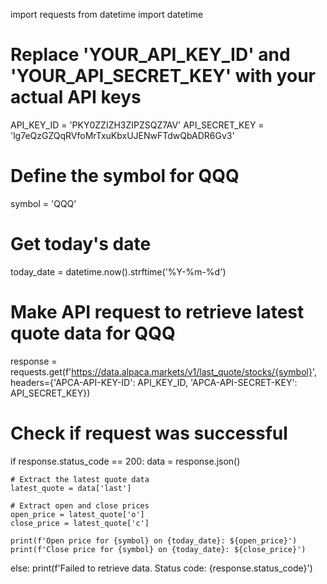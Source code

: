 import requests
from datetime import datetime

# Replace 'YOUR_API_KEY_ID' and 'YOUR_API_SECRET_KEY' with your actual API keys
API_KEY_ID = 'PKY0ZZIZH3ZIPZSQZ7AV'
API_SECRET_KEY = 'lg7eQzGZQqRVfoMrTxuKbxUJENwFTdwQbADR6Gv3'

# Define the symbol for QQQ
symbol = 'QQQ'

# Get today's date
today_date = datetime.now().strftime('%Y-%m-%d')

# Make API request to retrieve latest quote data for QQQ
response = requests.get(f'https://data.alpaca.markets/v1/last_quote/stocks/{symbol}',
                        headers={'APCA-API-KEY-ID': API_KEY_ID, 'APCA-API-SECRET-KEY': API_SECRET_KEY})

# Check if request was successful
if response.status_code == 200:
    data = response.json()
    
    # Extract the latest quote data
    latest_quote = data['last']
    
    # Extract open and close prices
    open_price = latest_quote['o']
    close_price = latest_quote['c']
    
    print(f'Open price for {symbol} on {today_date}: ${open_price}')
    print(f'Close price for {symbol} on {today_date}: ${close_price}')
else:
    print(f'Failed to retrieve data. Status code: {response.status_code}')
